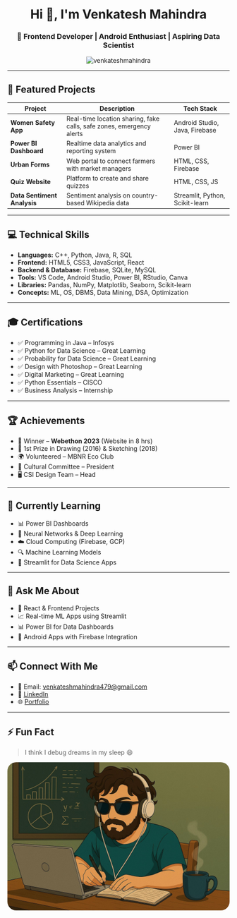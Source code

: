 <h1 align="center">Hi 👋, I'm Venkatesh Mahindra</h1>
<h3 align="center">🚀 Frontend Developer | Android Enthusiast | Aspiring Data Scientist</h3>

<p align="center">
  <img src="https://komarev.com/ghpvc/?username=venkateshmahindra&label=Profile%20views&color=0e75b6&style=flat" alt="venkateshmahindra" />
</p>

---

## 🚀 Featured Projects

| Project | Description | Tech Stack |
|--------|-------------|------------|
| **Women Safety App** | Real-time location sharing, fake calls, safe zones, emergency alerts | Android Studio, Java, Firebase |
| **Power BI Dashboard** | Realtime data analytics and reporting system | Power BI |
| **Urban Forms** | Web portal to connect farmers with market managers | HTML, CSS, Firebase |
| **Quiz Website** | Platform to create and share quizzes | HTML, CSS, JS |
| **Data Sentiment Analysis** | Sentiment analysis on country-based Wikipedia data | Streamlit, Python, Scikit-learn |

---

## 💻 Technical Skills

- **Languages:** C++, Python, Java, R, SQL  
- **Frontend:** HTML5, CSS3, JavaScript, React  
- **Backend & Database:** Firebase, SQLite, MySQL  
- **Tools:** VS Code, Android Studio, Power BI, RStudio, Canva  
- **Libraries:** Pandas, NumPy, Matplotlib, Seaborn, Scikit-learn  
- **Concepts:** ML, OS, DBMS, Data Mining, DSA, Optimization  

---

## 🎓 Certifications

- ✅ Programming in Java – Infosys  
- ✅ Python for Data Science – Great Learning  
- ✅ Probability for Data Science – Great Learning  
- ✅ Design with Photoshop – Great Learning  
- ✅ Digital Marketing – Great Learning  
- ✅ Python Essentials – CISCO  
- ✅ Business Analysis – Internship

---

## 🏆 Achievements

- 🥇 Winner – **Webethon 2023** (Website in 8 hrs)  
- 🎨 1st Prize in Drawing (2016) & Sketching (2018)  
- 🌍 Volunteered – MBNR Eco Club  
- 💼 Cultural Committee – President  
- 🖥️ CSI Design Team – Head  

---

## 🌱 Currently Learning

- 📊 Power BI Dashboards  
- 🧠 Neural Networks & Deep Learning  
- ☁️ Cloud Computing (Firebase, GCP)  
- 🔍 Machine Learning Models  
- 🧩 Streamlit for Data Science Apps  

---

## 💬 Ask Me About

- 🔧 React & Frontend Projects  
- 📈 Real-time ML Apps using Streamlit  
- 📊 Power BI for Data Dashboards  
- 📲 Android Apps with Firebase Integration  

---

## 📫 Connect With Me

- 📧 Email: [venkateshmahindra479@gmail.com](mailto:venkateshmahindra479@gmail.com)  
- 🔗 [LinkedIn](https://www.linkedin.com/in/mahindra-venkatesh-5750b4263/)  
- 🌐 [Portfolio](https://moonlit-lamington-00fb79.netlify.app/)

---

## ⚡ Fun Fact  
> I think I debug dreams in my sleep 😄
<p align="center">
  <img src="tech.jpg" alt="Venkatesh Mahindra" width="700" style="border-radius: 20px;">
</p>

